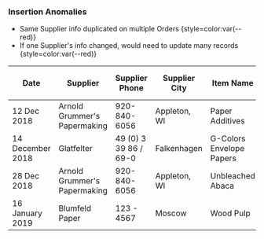 ### Insertion Anomalies

* Same Supplier info duplicated on multiple Orders {style=color:var(--red)}
* If one Supplier's info changed, would need to update many records {style=color:var(--red)}


<div class="tiny">

<table>
<thead>
<tr>
<th>Date</th>
<th>Supplier</th>
<th>Supplier Phone</th>
<th>Supplier City</th>
<th>Item Name</th>
<th>Item Amount</th>
<th>Item Unit</th>
<th>Item Unit Cost</th>
<th>Item Total Cost</th>
<th>Shipping Status</th>
</tr>
</thead>
<tbody>
<tr>
<td>12 Dec 2018</td>
<td class="background-red">Arnold Grummer's Papermaking</td>
<td class="background-red">920-840-6056</td>
<td class="background-red">Appleton, WI</td>
<td>Paper Additives</td>
<td>10</td>
<td>lbs</td>
<td>$3.85</td>
<td>$38.50</td>
<td>Delivered</td>
</tr>
<tr>
<td>14 December 2018</td>
<td>Glatfelter</td>
<td>49 (0) 3 39 86 / 69-0</td>
<td>Falkenhagen</td>
<td>G-Colors Envelope Papers</td>
<td>2000</td>
<td>lbs</td>
<td>$0.62</td>
<td>$1240.00</td>
<td>Preparing</td>
</tr>
<tr>
<td>28 Dec 2018</td>
<td class="background-red">Arnold Grummer's Papermaking</td>
<td class="background-red">920-840-6056</td>
<td class="background-red">Appleton, WI</td>
<td>Unbleached Abaca</td>
<td>1</td>
<td>Bale</td>
<td>$1499.00</td>
<td>$1499.00</td>
<td>Shipped</td>
</tr>
<tr>
<td>16 January 2019</td>
<td>Blumfeld Paper</td>
<td>123 - 4567</td>
<td>Moscow</td>
<td>Wood Pulp</td>
<td>1000</td>
<td>lbs</td>
<td>$0.20</td>
<td>$200.00</td>
<td>Shipped</td>
</tr>
</tbody></table>

</div>

